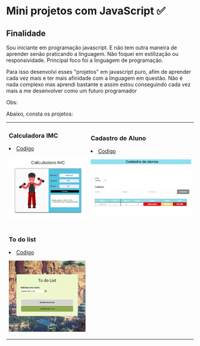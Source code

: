 <h1>Mini projetos com JavaScript ✅</h1> 

<h2>Finalidade</h2>

Sou iniciante em programação javascript. E não tem outra maneira de aprender senão praticando a linguagem. Não foquei em estilização ou responsividade. Principal foco foi a linguagem de programação.

Para isso desenvolvi esses "projetos" em javascript puro, afim de aprender cada vez mais e ter mais afinidade com a linguagem em questão. Não é nada complexo mas aprendi bastante
e assim estou conseguindo cada vez mais a me desenvolver como um futuro programador

Obs: 

Abaixo, consta os projetos:

<table>
  <tr>
    <td>
       <h3>Calculadora IMC</h3>
       <li><a href="https://github.com/njunior93/mini-projetos/tree/d52844240f3d3c98a293c65fe71ebb86b4e04621/calculadora-imc">Codigo</a</li>
       <p><a href="https://calculadoraimc-phi.vercel.app/"><img src="/img/calculadoraimc.JPG"></a></p>
    </td>
    <td>
       <h3>Cadastro de Aluno</h3>
       <li><a href="https://github.com/njunior93/mini-projetos/tree/main/cadastro-aluno">Codigo</a</li>
       <p><a href="https://cadastro-aluno-murex.vercel.app/"><img src="/img/cadastroaluno.JPG"></a></p>
    </td>

   <tr>
      <td>
         <h3>To do list</h3>
         <li><a href="https://github.com/njunior93/mini-projetos/tree/main/todo-list-tarefas">Codigo</a</li>
         <p><a href="https://todolist-iota-self.vercel.app/"><img src="/img/todolist.JPG"></a></p>
      </td>
  </tr>
</table>

